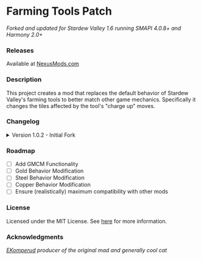 # Farming Tools Patch
_Forked and updated for Stardew Valley 1.6 running SMAPI 4.0.8+ and Harmony 2.0+_

### Releases 
Available at [NexusMods.com][ModPage]

### Description
This project creates a mod that replaces the default behavior of Stardew Valley's farming tools to better match other game mechanics. Specifically it changes the tiles affected by the tool's "charge up" moves.

### Changelog
<details>
  <summary>Version 1.0.2 - Initial Fork</summary>
  
  - Update to StardewModConfig 4.1.1 and Harmony 2.3.3
  - Update namespace to reflect new project
</details>

### Roadmap
- [ ] Add GMCM Functionality
- [ ] Gold Behavior Modification
- [ ] Steel Behavior Modification
- [ ] Copper Behavior Modification
- [ ] Ensure (realistically) maximum compatibility with other mods

### License
Licensed under the MIT License. See [here][License] for more information.

### Acknowledgments
_[EKomperud] producer of the original mad and generally cool cat_

[ModPage]: <https://www.nexusmods.com/stardewvalley/mods/24066/>
[License]: <https://github.com/Torsang/FarmingToolsPatch/blob/main/LICENSE>
[EKomperud]: <https://github.com/EKomperud/StardewMods/tree/master/IridiumToolsPatch>
